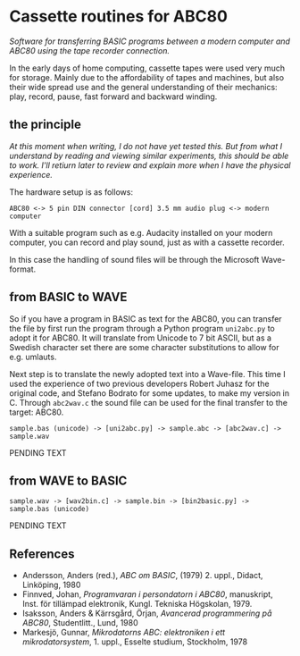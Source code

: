 # Cassette routines for ABC80

*Software for transferring BASIC programs between a modern computer
and ABC80 using the tape recorder connection.*

In the early days of home computing, cassette tapes were used very much
for storage. Mainly due to the affordability of tapes and machines, but
also their wide spread use and the general understanding of their mechanics:
play, record, pause, fast forward and backward winding.


## the principle

*At this moment when writing, I do not have yet tested this. But from what I
understand by reading and viewing similar experiments, this should be able to
work. I'll retiurn later to review and explain more when I have the physical
experience.*

The hardware setup is as follows:

```
ABC80 <-> 5 pin DIN connector [cord] 3.5 mm audio plug <-> modern computer
```

With a suitable program such as e.g. Audacity installed on your modern computer,
you can record and play sound, just as with a cassette recorder.

In this case the handling of sound files will be through the Microsoft Wave-format.


## from BASIC to WAVE

So if you have a program in BASIC as text for the ABC80, you can transfer
the file by first run the program through a Python program `uni2abc.py`
to adopt it for ABC80. It will translate from Unicode to 7 bit ASCII, but as
a Swedish character set there are some character substitutions to allow
for e.g. umlauts.

Next step is to translate the newly adopted text into a Wave-file. This time
I used the experience of two previous developers Robert Juhasz for the original
code, and Stefano Bodrato for some updates, to make my version in C.
Through `abc2wav.c` the sound file can be used for the final transfer to the
target: ABC80.

```
sample.bas (unicode) -> [uni2abc.py] -> sample.abc -> [abc2wav.c] -> sample.wav 
```

PENDING TEXT

## from WAVE to BASIC

```
sample.wav -> [wav2bin.c] -> sample.bin -> [bin2basic.py] -> sample.bas (unicode)
```

PENDING TEXT


## References

- Andersson, Anders (red.), *ABC om BASIC*, (1979) 2. uppl., Didact, Linköping, 1980
- Finnved, Johan, *Programvaran i persondatorn i ABC80*, manuskript, Inst. för tillämpad elektronik, Kungl. Tekniska Högskolan, 1979.
- Isaksson, Anders & Kärrsgård, Örjan, *Avancerad programmering på ABC80*, Studentlitt., Lund, 1980
- Markesjö, Gunnar, *Mikrodatorns ABC: elektroniken i ett mikrodatorsystem*, 1. uppl., Esselte studium, Stockholm, 1978
